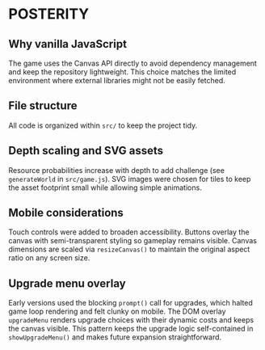 # POSTERITY

## Why vanilla JavaScript
The game uses the Canvas API directly to avoid dependency management and keep the
repository lightweight. This choice matches the limited environment where external
libraries might not be easily fetched.

## File structure
All code is organized within `src/` to keep the project tidy.

## Depth scaling and SVG assets
Resource probabilities increase with depth to add challenge (see `generateWorld` in `src/game.js`). SVG images were chosen for tiles to keep the asset footprint small while allowing simple animations.

## Mobile considerations
Touch controls were added to broaden accessibility. Buttons overlay the canvas
with semi-transparent styling so gameplay remains visible. Canvas dimensions are
scaled via `resizeCanvas()` to maintain the original aspect ratio on any screen
size.

## Upgrade menu overlay
Early versions used the blocking `prompt()` call for upgrades, which halted game
loop rendering and felt clunky on mobile. The DOM overlay `upgradeMenu` renders
upgrade choices with their dynamic costs and keeps the canvas visible. This
pattern keeps the upgrade logic self-contained in `showUpgradeMenu()` and makes
future expansion straightforward.

